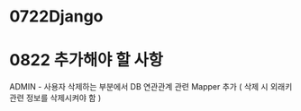 # 0722Django
# 0822 추가해야 할 사항
ADMIN - 사용자 삭제하는 부분에서 DB 연관관계 관련 Mapper 추가
( 삭제 시 외래키 관련 정보를 삭제시켜야 함 )
